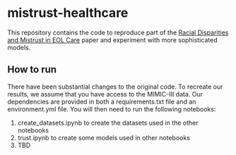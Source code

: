 # mistrust-healthcare
This repository contains the code to reproduce part of the [Racial Disparities and Mistrust in EOL Care](https://proceedings.mlr.press/v85/boag18a.html) paper and experiment with more sophisticated models.

## How to run
There have been substantial changes to the original code. To recreate our results, we assume that you have access to the MIMIC-III data. Our dependencies are provided in both a requirements.txt file and an environment.yml file. You will then need to run the following notebooks:
1. create_datasets.ipynb to create the datasets used in the other notebooks
2. trust.ipynb to create some models used in other notebooks
3. TBD